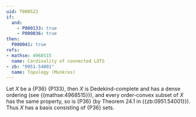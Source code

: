 ```yaml
---
uid: T000522
if:
  and:
    - P000133: true
    - P000036: true
then:
  P000041: true
refs:
- mathse: 4968515
  name: Cardinality of connected LOTS
- zb: "0951.54001"
  name: Topology (Munkres)
---
```


Let $X$ be a {P36} {P133}, then $X$ is Dedekind-complete and has a dense ordering (see {{mathse:4968515}}), and every order-convex subset of $X$ has the same property, so is {P36} (by Theorem 24.1 in {{zb:0951.54001}}). Thus $X$ has a basis consisting of {P36} sets.
